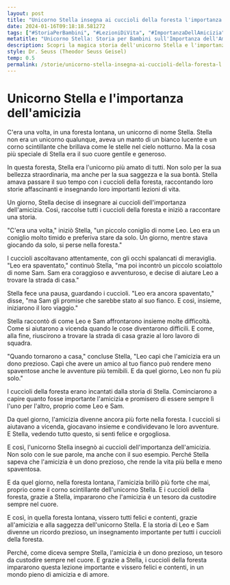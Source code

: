 ```yaml
---
layout: post
title: "Unicorno Stella insegna ai cuccioli della foresta l'importanza dell'amicizia."
date: 2024-01-16T09:18:18.581272
tags: ["#StoriaPerBambini", "#LezioniDiVita", "#ImportanzaDellAmicizia", "#UnicornoStella"]
metatitle: "Unicorno Stella: Storia per Bambini sull'Importanza dell'Amicizia | Racconti Educativi"
description: Scopri la magica storia dell'unicorno Stella e l'importanza dell'amicizia. Un'avventura incantevole nella foresta lontana, ricca di saggezza e bontà, che insegna ai più piccoli il valore dell'amicizia e della collaborazione.
style: Dr. Seuss (Theodor Seuss Geisel)
temp: 0.5
permalink: /storie/unicorno-stella-insegna-ai-cuccioli-della-foresta-l'importanza-dell'amicizia..html
---
```

# Unicorno Stella e l'importanza dell'amicizia

C'era una volta, in una foresta lontana, un unicorno di nome Stella. Stella non era un unicorno qualunque, aveva un manto di un bianco lucente e un corno scintillante che brillava come le stelle nel cielo notturno. Ma la cosa più speciale di Stella era il suo cuore gentile e generoso.

In questa foresta, Stella era l'unicorno più amato di tutti. Non solo per la sua bellezza straordinaria, ma anche per la sua saggezza e la sua bontà. Stella amava passare il suo tempo con i cuccioli della foresta, raccontando loro storie affascinanti e insegnando loro importanti lezioni di vita.

Un giorno, Stella decise di insegnare ai cuccioli dell'importanza dell'amicizia. Così, raccolse tutti i cuccioli della foresta e iniziò a raccontare una storia.

"C'era una volta," iniziò Stella, "un piccolo coniglio di nome Leo. Leo era un coniglio molto timido e preferiva stare da solo. Un giorno, mentre stava giocando da solo, si perse nella foresta."

I cuccioli ascoltavano attentamente, con gli occhi spalancati di meraviglia. "Leo era spaventato," continuò Stella, "ma poi incontrò un piccolo scoiattolo di nome Sam. Sam era coraggioso e avventuroso, e decise di aiutare Leo a trovare la strada di casa."

Stella fece una pausa, guardando i cuccioli. "Leo era ancora spaventato," disse, "ma Sam gli promise che sarebbe stato al suo fianco. E così, insieme, iniziarono il loro viaggio."

Stella raccontò di come Leo e Sam affrontarono insieme molte difficoltà. Come si aiutarono a vicenda quando le cose diventarono difficili. E come, alla fine, riuscirono a trovare la strada di casa grazie al loro lavoro di squadra.

"Quando tornarono a casa," concluse Stella, "Leo capì che l'amicizia era un dono prezioso. Capì che avere un amico al tuo fianco può rendere meno spaventose anche le avventure più temibili. E da quel giorno, Leo non fu più solo."

I cuccioli della foresta erano incantati dalla storia di Stella. Cominciarono a capire quanto fosse importante l'amicizia e promisero di essere sempre lì l'uno per l'altro, proprio come Leo e Sam.

Da quel giorno, l'amicizia divenne ancora più forte nella foresta. I cuccioli si aiutavano a vicenda, giocavano insieme e condividevano le loro avventure. E Stella, vedendo tutto questo, si sentì felice e orgogliosa.

E così, l'unicorno Stella insegnò ai cuccioli dell'importanza dell'amicizia. Non solo con le sue parole, ma anche con il suo esempio. Perché Stella sapeva che l'amicizia è un dono prezioso, che rende la vita più bella e meno spaventosa.

E da quel giorno, nella foresta lontana, l'amicizia brillò più forte che mai, proprio come il corno scintillante dell'unicorno Stella. E i cuccioli della foresta, grazie a Stella, impararono che l'amicizia è un tesoro da custodire sempre nel cuore.

E così, in quella foresta lontana, vissero tutti felici e contenti, grazie all'amicizia e alla saggezza dell'unicorno Stella. E la storia di Leo e Sam divenne un ricordo prezioso, un insegnamento importante per tutti i cuccioli della foresta.

Perché, come diceva sempre Stella, l'amicizia è un dono prezioso, un tesoro da custodire sempre nel cuore. E grazie a Stella, i cuccioli della foresta impararono questa lezione importante e vissero felici e contenti, in un mondo pieno di amicizia e di amore.

        